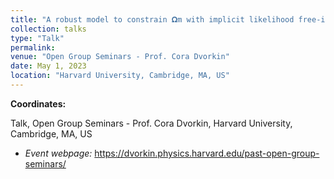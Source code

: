 ```yaml
---
title: "A robust model to constrain 𝛀m with implicit likelihood free-inference"
collection: talks
type: "Talk"
permalink:
venue: "Open Group Seminars - Prof. Cora Dvorkin"
date: May 1, 2023
location: "Harvard University, Cambridge, MA, US"
---
```


**Coordinates:**

Talk, Open Group Seminars - Prof. Cora Dvorkin, Harvard University, Cambridge, MA, US

* _Event webpage:_ https://dvorkin.physics.harvard.edu/past-open-group-seminars/
